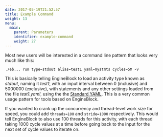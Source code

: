 ```yaml
---
date: 2017-05-19T21:52:57
title: Example Command
weight: 13
menu:
  main:
    parent: Parameters
    identifier: example-command
    weight: 27
---
```


Most new users will be interested in a command line pattern that looks very much like this:

    ./eb... run type=stdout alias=test1 yaml=mystmts cycles=5M -v
    
This is basically telling EngineBlock to load an activity type known as
_stdout_, naming it _test1_, with an input interval between 0 (inclusive) and
5000000 (exclusive), with statements and any other settings loaded from the file
_test1.yaml_, using the the [Standard YAML](/user-guide/standard_yaml). This is
a very common usage pattern for tools based on EngineBlock.

If you wanted to
crank up the concurrency and thread-level work size for speed, you could add
`threads=100` and `stride=1000` respectively. This would tell EngineBlock to
also use 100 threads for this activity, with each thread taking 1000 cycle
values at a time before going back to the input for the next set of cycle values
to iterate on.

